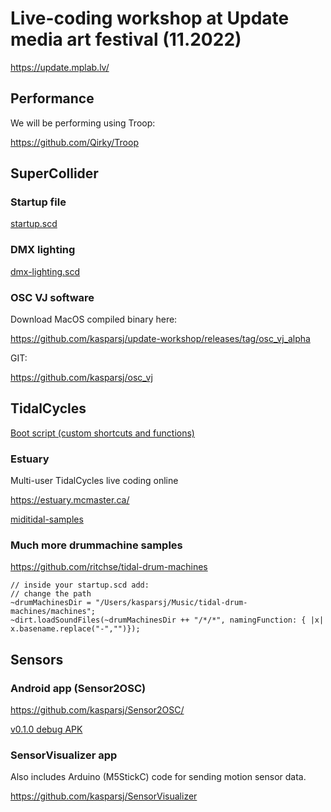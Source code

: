 # Live-coding workshop at Update media art festival (11.2022)

https://update.mplab.lv/

## Performance

We will be performing using Troop:

https://github.com/Qirky/Troop

## SuperCollider

### Startup file

[startup.scd](startup.scd)

### DMX lighting

[dmx-lighting.scd](dmx-lighting.scd)

### OSC VJ software

Download MacOS compiled binary here:

https://github.com/kasparsj/update-workshop/releases/tag/osc_vj_alpha

GIT:

https://github.com/kasparsj/osc_vj

## TidalCycles

[Boot script (custom shortcuts and functions)](BootTidal)

### Estuary

Multi-user TidalCycles live coding online

https://estuary.mcmaster.ca/

[miditidal-samples](miditidal-samples)

### Much more drummachine samples

https://github.com/ritchse/tidal-drum-machines

```supercollider 
// inside your startup.scd add:
// change the path
~drumMachinesDir = "/Users/kasparsj/Music/tidal-drum-machines/machines";
~dirt.loadSoundFiles(~drumMachinesDir ++ "/*/*", namingFunction: { |x| x.basename.replace("-","")});
```

## Sensors

### Android app (Sensor2OSC)

https://github.com/kasparsj/Sensor2OSC/

[v0.1.0 debug APK](app-debug.apk)

### SensorVisualizer app

Also includes Arduino (M5StickC) code for sending motion sensor data.

https://github.com/kasparsj/SensorVisualizer
